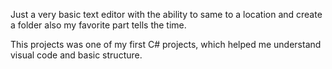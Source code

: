 Just a very basic text editor with the ability to same to a location and create a folder also my favorite part tells the time.

This projects was one of my first C# projects, which helped me understand visual code and basic structure.
